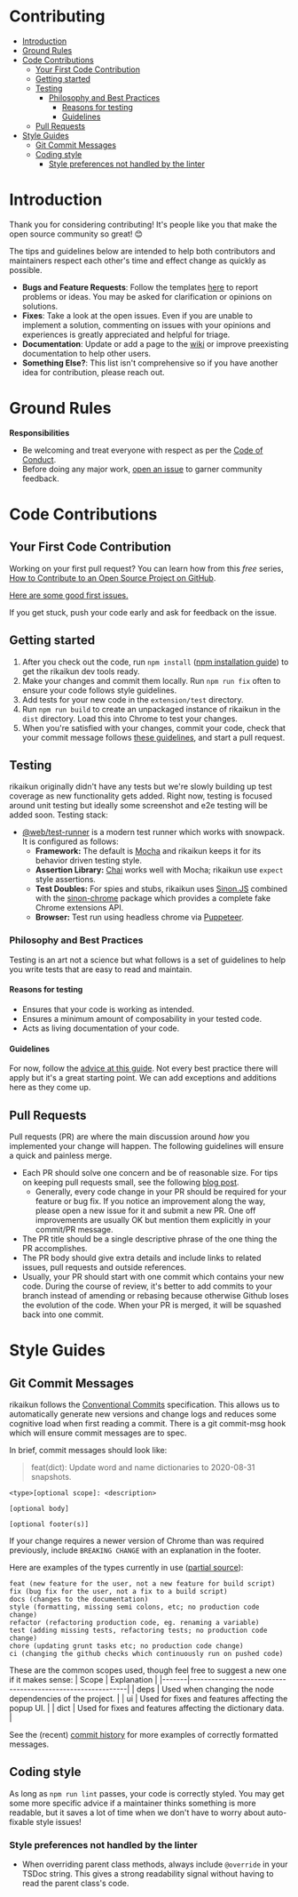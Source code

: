 # Contributing <!-- omit in toc -->

- [Introduction](#introduction)
- [Ground Rules](#ground-rules)
- [Code Contributions](#code-contributions)
  - [Your First Code Contribution](#your-first-code-contribution)
  - [Getting started](#getting-started)
  - [Testing](#testing)
    - [Philosophy and Best Practices](#philosophy-and-best-practices)
      - [Reasons for testing](#reasons-for-testing)
      - [Guidelines](#guidelines)
  - [Pull Requests](#pull-requests)
- [Style Guides](#style-guides)
  - [Git Commit Messages](#git-commit-messages)
  - [Coding style](#coding-style)
    - [Style preferences not handled by the linter](#style-preferences-not-handled-by-the-linter)

# Introduction

Thank you for considering contributing! It's people like you that make the open source community so great! 😊

The tips and guidelines below are intended to help both contributors and maintainers respect each other's time and effect change as quickly as possible.

- **Bugs and Feature Requests**: Follow the templates [here](https://github.com/melink14/rikaikun/issues/new/choose) to report problems or ideas. You may be asked for clarification or opinions on solutions.
- **Fixes**: Take a look at the open issues. Even if you are unable to implement a solution, commenting on issues with your opinions and experiences is greatly appreciated and helpful for triage.
- **Documentation**: Update or add a page to the [wiki](https://github.com/melink14/rikaikun/wiki) or improve preexisting documentation to help other users.
- **Something Else?**: This list isn't comprehensive so if you have another idea for contribution, please reach out.

# Ground Rules

**Responsibilities**

- Be welcoming and treat everyone with respect as per the [Code of Conduct](CODE_OF_CONDUCT.md).
- Before doing any major work, [open an issue](https://github.com/melink14/rikaikun/issues/new/choose) to garner community feedback.

# Code Contributions

## Your First Code Contribution

Working on your first pull request? You can learn how from this _free_ series,
[How to Contribute to an Open Source Project on GitHub](https://egghead.io/series/how-to-contribute-to-an-open-source-project-on-github).

[Here are some good first issues.](https://github.com/melink14/rikaikun/issues?q=is%3Aissue+is%3Aopen+sort%3Aupdated-desc+label%3A%22good+first+issue%22)

If you get stuck, push your code early and ask for feedback on the issue.

## Getting started

1. After you check out the code, run `npm install` ([npm installation guide](https://www.npmjs.com/get-npm)) to get the rikaikun dev tools ready.
2. Make your changes and commit them locally. Run `npm run fix` often to ensure your code follows style guidelines.
3. Add tests for your new code in the `extension/test` directory.
4. Run `npm run build` to create an unpackaged instance of rikaikun in the `dist` directory. Load this into Chrome to test your changes.
5. When you're satisfied with your changes, commit your code, check that your commit message follows [these guidelines](#git-commit-messages), and start a pull request.

## Testing

rikaikun originally didn't have any tests but we're slowly building up test coverage as new functionality gets added. Right now, testing is focused around unit testing but ideally some screenshot and e2e testing will be added soon.
Testing stack:

- [@web/test-runner](https://modern-web.dev/docs/test-runner/overview/) is a modern test runner which works with snowpack. It is configured as follows:
  - **Framework:** The default is [Mocha](https://mochajs.org/) and rikaikun keeps it for its behavior driven testing style.
  - **Assertion Library:** [Chai](https://www.chaijs.com/) works well with Mocha; rikaikun use `expect` style assertions.
  - **Test Doubles:** For spies and stubs, rikaikun uses [Sinon.JS](https://sinonjs.org/) combined with the [sinon-chrome](https://github.com/acvetkov/sinon-chrome) package which provides a complete fake Chrome extensions API.
  - **Browser:** Test run using headless chrome via [Puppeteer](https://github.com/puppeteer/puppeteer).

### Philosophy and Best Practices

Testing is an art not a science but what follows is a set of guidelines to help you write tests that are easy to read and maintain.

#### Reasons for testing

- Ensures that your code is working as intended.
- Ensures a minimum amount of composability in your tested code.
- Acts as living documentation of your code.

#### Guidelines

For now, follow the [advice at this guide](https://github.com/goldbergyoni/javascript-testing-best-practices). Not every best practice there will apply but it's a great starting point. We can add exceptions and additions here as they come up.

## Pull Requests

Pull requests (PR) are where the main discussion around _how_ you implemented your change will happen. The following guidelines will ensure a quick and painless merge.

- Each PR should solve one concern and be of reasonable size. For tips on keeping pull requests small, see the following [blog post](https://unhashable.com/stacked-pull-requests-keeping-github-diffs-small/).
  - Generally, every code change in your PR should be required for your feature or bug fix. If you notice an improvement along the way, please open a new issue for it and submit a new PR. One off improvements are usually OK but mention them explicitly in your commit/PR message.
- The PR title should be a single descriptive phrase of the one thing the PR accomplishes.
- The PR body should give extra details and include links to related issues, pull requests and outside references.
- Usually, your PR should start with one commit which contains your new code. During the course of review, it's better to add commits to your branch instead of amending or rebasing because otherwise Github loses the evolution of the code. When your PR is merged, it will be squashed back into one commit.

# Style Guides

## Git Commit Messages

rikaikun follows the [Conventional Commits](https://www.conventionalcommits.org/en/v1.0.0/#summary) specification. This allows us to automatically generate new versions and change logs and reduces some cognitive load when first reading a commit. There is a git commit-msg hook which will ensure commit messages are to spec.

In brief, commit messages should look like:

> feat(dict): Update word and name dictionaries to 2020-08-31 snapshots.

```
<type>[optional scope]: <description>

[optional body]

[optional footer(s)]
```

If your change requires a newer version of Chrome than was required previously, include `BREAKING CHANGE` with an explanation in the footer.

Here are examples of the types currently in use ([partial source](http://karma-runner.github.io/1.0/dev/git-commit-msg.html)):

```
feat (new feature for the user, not a new feature for build script)
fix (bug fix for the user, not a fix to a build script)
docs (changes to the documentation)
style (formatting, missing semi colons, etc; no production code change)
refactor (refactoring production code, eg. renaming a variable)
test (adding missing tests, refactoring tests; no production code change)
chore (updating grunt tasks etc; no production code change)
ci (changing the github checks which continuously run on pushed code)
```

These are the common scopes used, though feel free to suggest a new one if it makes sense:
| Scope | Explanation |
|-------|------------------------------------------------------------|
| deps | Used when changing the node dependencies of the project. |
| ui | Used for fixes and features affecting the popup UI. |
| dict | Used for fixes and features affecting the dictionary data. |

See the (recent) [commit history](https://github.com/melink14/rikaikun/commits/main) for more examples of correctly formatted messages.

## Coding style

As long as `npm run lint` passes, your code is correctly styled. You may get some more specific advice if a maintainer thinks something is more readable, but it saves a lot of time when we don't have to worry about auto-fixable style issues!

### Style preferences not handled by the linter

- When overriding parent class methods, always include `@override` in your TSDoc string. This gives a strong readability signal without having to read the parent class's code.
